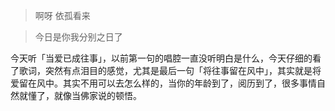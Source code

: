 > 啊呀 依孤看来

> 今日是你我分别之日了

今天听「当爱已成往事」，以前第一句的唱腔一直没听明白是什么，今天仔细的看了歌词，突然有点泪目的感觉，尤其是最后一句「将往事留在风中」，其实就是将爱留在风中。其实不用可以去怎么样的，当你的年龄到了，阅历到了，很多事情自然就懂了，就像当佛家说的顿悟。